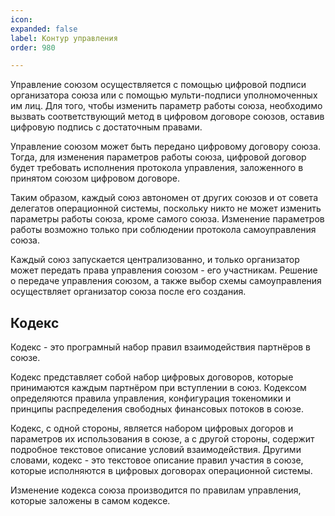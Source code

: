 ```yaml
---
icon: 
expanded: false
label: Контур управления
order: 980

---
```


Управление союзом осуществляется с помощью цифровой подписи организатора союза или с помощью мульти-подписи уполномоченных им лиц. Для того, чтобы изменить параметр работы союза, необходимо вызвать соответствующий метод в цифровом договоре союзов, оставив цифровую подпись с достаточным правами. 

Управление союзом может быть передано цифровому договору союза. Тогда, для изменения параметров работы союза, цифровой договор будет требовать исполнения протокола управления, заложенного в принятом союзом цифровом договоре. 

Таким образом, каждый союз автономен от других союзов и от совета делегатов операционной системы, поскольку никто не может изменить параметры работы союза, кроме самого союза. Изменение параметров работы возможно только при соблюдении протокола самоуправления союза. 

Каждый союз запускается централизованно, и только организатор может передать права управления союзом - его участникам. Решение о передаче управления союзом, а также выбор схемы самоуправления осуществляет организатор союза после его создания. 

## Кодекс
Кодекс - это програмный набор правил взаимодействия партнёров в союзе. 

Кодекс представляет собой набор цифровых договоров, которые принимаются каждым партнёром при вступлении в союз. Кодексом определяются правила управления, конфигурация токеномики и принципы распределения свободных финансовых потоков в союзе. 

Кодекс, с одной стороны, является набором цифровых догоров и параметров их использования в союзе, а с другой стороны, содержит подробное текстовое описание условий взаимодействия. Другими словами, кодекс - это текстовое описание правил участия в союзе, которые исполняются в цифровых договорах операционной системы. 

Изменение кодекса союза производится по правилам управления, которые заложены в самом кодексе.